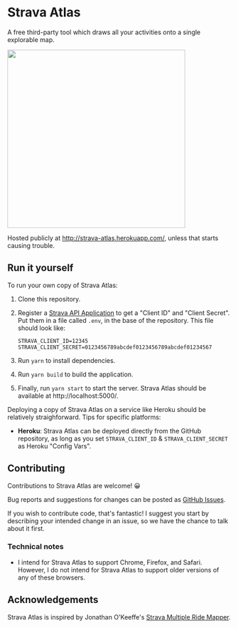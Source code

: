 # Strava Atlas

A free third-party tool which draws all your activities onto a single explorable map.

<img src="https://github.com/joshuahhh/strava-atlas/blob/main/public/map.png?raw=true" width="400"/>

Hosted publicly at http://strava-atlas.herokuapp.com/, unless that starts causing trouble.

## Run it yourself

To run your own copy of Strava Atlas:

1. Clone this repository.

2. Register a <a href='https://www.strava.com/settings/api'>Strava API Application</a> to get a "Client ID" and "Client Secret". Put them in a file called `.env`, in the base of the repository. This file should look like:

    ```
    STRAVA_CLIENT_ID=12345
    STRAVA_CLIENT_SECRET=0123456789abcdef0123456789abcdef01234567
    ```

3. Run `yarn` to install dependencies.

4. Run `yarn build` to build the application.

5. Finally, run `yarn start` to start the server. Strava Atlas should be available at http://localhost:5000/.

Deploying a copy of Strava Atlas on a service like Heroku should be relatively straighforward. Tips for specific platforms:

* **Heroku**: Strava Atlas can be deployed directly from the GitHub repository, as long as you set `STRAVA_CLIENT_ID` & `STRAVA_CLIENT_SECRET` as Heroku "Config Vars".

## Contributing

Contributions to Strava Atlas are welcome! 😀

Bug reports and suggestions for changes can be posted as <a href="https://github.com/joshuahhh/strava-atlas/issues">GitHub Issues</a>.

If you wish to contribute code, that's fantastic! I suggest you start by describing your intended change in an issue, so we have the chance to talk about it first.

### Technical notes

* I intend for Strava Atlas to support Chrome, Firefox, and Safari. However, I do not intend for Strava Atlas to support older versions of any of these browsers.

## Acknowledgements

Strava Atlas is inspired by Jonathan O'Keeffe's <a href="http://www.jonathanokeeffe.com/strava/map.php">Strava Multiple Ride Mapper</a>.
